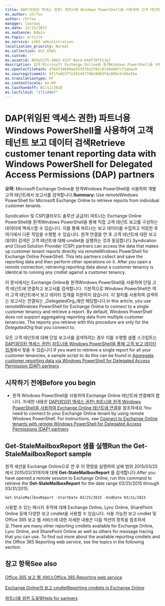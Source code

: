 ```yaml
---
title: DAP(위임된 액세스 권한) 파트너용 Windows PowerShell을 사용하여 고객 테넌트 보고 데이터 검색
ms.author: chrfox
author: chrfox
manager: laurawi
ms.date: 12/15/2017
ms.audience: Admin
ms.topic: article
ms.service: o365-administration
localization_priority: Normal
ms.collection: Ent_O365
ms.custom: ''
ms.assetid: 893e5275-30b3-433f-8ecd-644f78f513e2
description: 요약:Microsoft Exchange Online용 원격Windows PowerShell을 사용하여 개별 고객 테넌트에서 보고서를 검색합니다.
ms.openlocfilehash: d764f34b89ee55fd7015f01c0c48446fc73a6ac0
ms.sourcegitcommit: 9f1fe023f7e2924477d6e9003fdc805e3cb6e2be
ms.translationtype: HT
ms.contentlocale: ko-KR
ms.lasthandoff: 01/11/2018
ms.locfileid: "17114667"
---
```

# <a name="retrieve-customer-tenant-reporting-data-with-windows-powershell-for-delegated-access-permissions-dap-partners"></a><span data-ttu-id="3b662-103">DAP(위임된 액세스 권한) 파트너용 Windows PowerShell을 사용하여 고객 테넌트 보고 데이터 검색</span><span class="sxs-lookup"><span data-stu-id="3b662-103">Retrieve customer tenant reporting data with Windows PowerShell for Delegated Access Permissions (DAP) partners</span></span>

 <span data-ttu-id="3b662-104">**요약:** Microsoft Exchange Online용 원격Windows PowerShell을 사용하여 개별 고객 테넌트에서 보고서를 검색합니다.</span><span class="sxs-lookup"><span data-stu-id="3b662-104">**Summary:** Use remoteWindows PowerShell for Microsoft Exchange Online to retrieve reports from individual customer tenants.</span></span>
  
<span data-ttu-id="3b662-p101">Syndication 및 CSP(클라우드 솔루션 공급자) 파트너는 Exchange Online PowerShell용 원격Windows PowerShell을 통해 직접 고객 테넌트 보고를 구성하는 데이터에 액세스할 수 있습니다. 이를 통해 파트너는 보고 데이터를 수집하고 저장한 후 여기에서 다른 작업을 수행할 수 있습니다. 원격 연결을 연 후 고객 테넌트에 대한 보고 데이터 검색은 고객 테넌트에 대해 cmdlet을 실행하는 것과 동일합니다.</span><span class="sxs-lookup"><span data-stu-id="3b662-p101">Syndication and Cloud Solution Provider (CSP) partners can access the data that makes up customer tenant reports directly via remoteWindows PowerShell for Exchange Online PowerShell. This lets partners collect and save the reporting data and then perform other operations on it. After you open a remote connection, retrieving reporting data about a customer tenancy is identical to running any cmdlet against a customer tenancy.</span></span>
  
<span data-ttu-id="3b662-p102">이 문서에서는 Exchange Online용 원격Windows PowerShell을 사용하여 단일 고객 테넌트에 연결하고 보고서를 검색합니다. 기본적으로 Windows PowerShell은 여러 고객 테넌트에서 보고 데이터 집계를 지원하지 않습니다. 이 절차를 사용하여 검색하는 보고서는 연결되는  _DelegatedOrg_에만 해당합니다.</span><span class="sxs-lookup"><span data-stu-id="3b662-p102">In this article, you use remoteWindows PowerShell for Exchange Online to connect to a single customer tenancy and retrieve a report. By default, Windows PowerShell does not support aggregating reporting data from multiple customer tenancies. The reports you retrieve with this procedure are only for the  _DelegatedOrg_ that you connect to.</span></span>
  
<span data-ttu-id="3b662-111">모든 고객 테넌트에 대해 단일 보고서를 검색하려는 경우 이를 수행할 샘플 스크립트는 [DAP(위임된 액세스 권한) 파트너용 Windows PowerShell을 통해 고객 보고 데이터 집계](aggregate-customer-reporting-data-via-windows-powershell-for-delegated-access-pe.md)에서 찾을 수 있습니다.</span><span class="sxs-lookup"><span data-stu-id="3b662-111">If you want to retrieve a single report for all your customer tenancies, a sample script to do this can be found in [Aggregate customer reporting data via Windows PowerShell for Delegated Access Permission (DAP) partners](aggregate-customer-reporting-data-via-windows-powershell-for-delegated-access-pe.md) .</span></span>
  
## <a name="before-you-begin"></a><span data-ttu-id="3b662-112">시작하기 전에</span><span class="sxs-lookup"><span data-stu-id="3b662-112">Before you begin</span></span>

- <span data-ttu-id="3b662-p103">원격 Windows PowerShell을 사용하여 Exchange Online 테넌트에 연결해야 합니다. 자세한 내용은 [DAP(위임된 액세스 권한) 파트너용 원격 Windows PowerShell을 사용하여 Exchange Online 테넌트에 연결](connect-to-exchange-online-tenants-with-remote-windows-powershell-for-delegated.md)을 참조하세요.</span><span class="sxs-lookup"><span data-stu-id="3b662-p103">You need to connect to your Exchange Online tenant by using remote Windows PowerShell. For instructions, see [Connect to Exchange Online tenants with remote Windows PowerShell for Delegated Access Permissions (DAP) partners](connect-to-exchange-online-tenants-with-remote-windows-powershell-for-delegated.md)</span></span>
    
## <a name="run-the-get-stalemailboxreport-sample"></a><span data-ttu-id="3b662-115">Get-StaleMailboxReport 샘플 실행</span><span class="sxs-lookup"><span data-stu-id="3b662-115">Run the Get-StaleMailboxReport sample</span></span>

<span data-ttu-id="3b662-116">원격 세션을 Exchange Online으로 연 후 이 명령을 실행하여 날짜 범위 2015/03/25에서 2015/03/31까지에 대해 **Get-StaleMailboxReport** 를 검색합니다.</span><span class="sxs-lookup"><span data-stu-id="3b662-116">After you have opened a remote session to Exchange Online, run this command to retrieve the **Get-StaleMailboxReport** for the date range 03/25/2015 through 03/31/2015.</span></span>
  
```
Get-StaleMailboxReport -StartDate 03/25/2015 -EndDate 03/31/2015
```

<span data-ttu-id="3b662-p104">사용할 수 있는 메시지 추적에 대해 Exchange Online, Lync Online, SharePoint Online 등에 다양한 보고 cmdlet을 사용할 수 있습니다. 사용 가능한 보고 cmdlet 및 Office 365 보고 웹 서비스에 대한 자세한 내용은 다음 섹션의 항목을 참조하세요.</span><span class="sxs-lookup"><span data-stu-id="3b662-p104">There are many other reporting cmdlets available for Exchange Online, Lync Online, and SharePoint Online as well as others for message tracing that you can use. To find out more about the available reporting cmdlets and the Office 365 Reporting web service, see the topics in the following section.</span></span>
  
## <a name="see-also"></a><span data-ttu-id="3b662-119">참고 항목</span><span class="sxs-lookup"><span data-stu-id="3b662-119">See also</span></span>

#### 

[<span data-ttu-id="3b662-120">Office 365 보고 웹 서비스</span><span class="sxs-lookup"><span data-stu-id="3b662-120">Office 365 Reporting web service</span></span>](https://go.microsoft.com/fwlink/p/?LinkId=532777)
  
[<span data-ttu-id="3b662-121">Exchange Online의 보고 cmdlet</span><span class="sxs-lookup"><span data-stu-id="3b662-121">Reporting cmdlets in Exchange Online</span></span>](https://go.microsoft.com/fwlink/p/?LinkId=526430)
  
[<span data-ttu-id="3b662-122">파트너를 위한 도움말</span><span class="sxs-lookup"><span data-stu-id="3b662-122">Help for partners</span></span>](https://go.microsoft.com/fwlink/p/?LinkID=533477)

